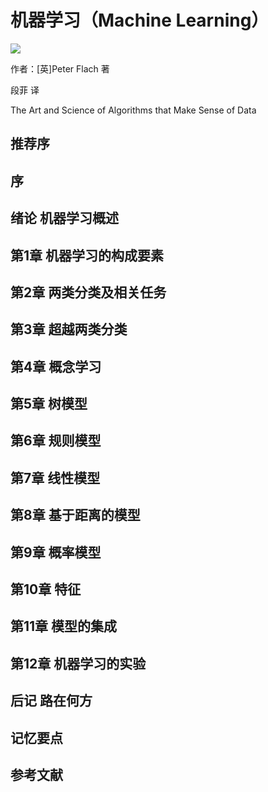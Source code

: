 机器学习（Machine Learning）
==============================

![](contents/cover.jpg)

作者：[英]Peter Flach 著

段菲 译

The Art and Science of Algorithms that Make Sense of Data

推荐序
------------------------------

序
------------------------------

绪论 机器学习概述
------------------------------

第1章 机器学习的构成要素
------------------------------

第2章 两类分类及相关任务
------------------------------

第3章 超越两类分类
------------------------------

第4章 概念学习
------------------------------

第5章 树模型
------------------------------

第6章 规则模型
------------------------------

第7章 线性模型
------------------------------

第8章 基于距离的模型
------------------------------

第9章 概率模型
------------------------------

第10章 特征
------------------------------

第11章 模型的集成
------------------------------

第12章 机器学习的实验
------------------------------

后记 路在何方
------------------------------

记忆要点
------------------------------

参考文献
------------------------------
